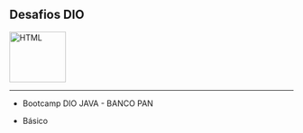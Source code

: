 ## Desafios DIO
<img align="center" alt="HTML" height="90" width="100" src="https://cdn.jsdelivr.net/gh/devicons/devicon/icons/java/java-original-wordmark.svg">

<hr>

 * Bootcamp DIO JAVA - BANCO PAN

  * Básico

